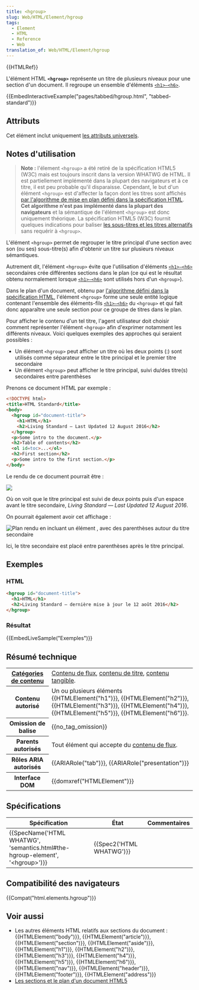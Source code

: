 ```yaml
---
title: <hgroup>
slug: Web/HTML/Element/hgroup
tags:
  - Element
  - HTML
  - Reference
  - Web
translation_of: Web/HTML/Element/hgroup
---
```

{{HTMLRef}}

L'élément HTML **`<hgroup>`** représente un titre de plusieurs niveaux pour une section d'un document. Il regroupe un ensemble d'éléments [`<h1>–<h6>`](/fr/docs/Web/HTML/Element/Heading_Elements).

{{EmbedInteractiveExample("pages/tabbed/hgroup.html", "tabbed-standard")}}

## Attributs

Cet élément inclut uniquement [les attributs universels](/fr/docs/Web/HTML/Attributs_universels).

## Notes d'utilisation

> **Note :** l'élement `<hgroup>` a été retiré de la spécification HTML5 (W3C) mais est toujours inscrit dans la version WHATWG de HTML. Il est partiellement implémenté dans la plupart des navigateurs et à ce titre, il est peu probable qu'il disparaisse.
> Cependant, le but d'un élément `<hgroup>` est d'affecter la façon dont les titres sont affichés [par l'algorithme de mise en plan défini dans la spécification HTML](/fr/docs/Web/Guide/HTML/Using_HTML_sections_and_outlines#The_HTML5_outline_algorithm). **Cet algorithme n'est pas implémenté dans la plupart des navigateurs** et la sémantique de l'élément `<hgroup>` est donc uniquement théorique.
> La spécification HTML5 (W3C) fournit quelques indications pour baliser [les sous-titres et les titres alternatifs](https://www.w3.org/TR/html52/common-idioms-without-dedicated-elements.html#common-idioms-without-dedicated-elements) sans requérir à `<hgroup>`.

L'élément `<hgroup>` permet de regrouper le titre principal d'une section avec son (ou ses) sous-titre(s) afin d'obtenir un titre sur plusieurs niveaux sémantiques.

Autrement dit, l'élément `<hgroup>` évite que l'utilisation d'éléments [`<h1>–<h6>`](/fr/docs/Web/HTML/Element/Heading_Elements) secondaires crée différentes sections dans le plan (ce qui est le résultat obtenu normalement lorsque [`<h1>–<h6>`](/fr/docs/Web/HTML/Element/Heading_Elements) sont utilisés hors d'un `<hgroup>`).

Dans le plan d'un document, obtenu par [l'algorithme défini dans la spécification HTML](/fr/docs/Web/Guide/HTML/Using_HTML_sections_and_outlines#The_HTML5_outline_algorithm), l'élément `<hgroup>` forme une seule entité logique contenant l'ensemble des éléments-fils [`<h1>–<h6>`](/fr/docs/Web/HTML/Element/Heading_Elements) du `<hgroup>` et qui fait donc apparaître une seule section pour ce groupe de titres dans le plan.

Pour afficher le contenu d'un tel titre, l'agent utilisateur doit choisir comment représenter l'élément `<hgroup>` afin d'exprimer notamment les différents niveaux. Voici quelques exemples des approches qui seraient possibles :

- Un élément `<hgroup>` peut afficher un titre où les deux points (:) sont utilisés comme séparateur entre le titre principal et le premier titre secondaire
- Un élément `<hgroup>` peut afficher le titre principal, suivi du/des titre(s) secondaires entre parenthèses

Prenons ce document HTML par exemple :

```html
<!DOCTYPE html>
<title>HTML Standard</title>
<body>
  <hgroup id="document-title">
    <h1>HTML</h1>
    <h2>Living Standard — Last Updated 12 August 2016</h2>
  </hgroup>
  <p>Some intro to the document.</p>
  <h2>Table of contents</h2>
  <ol id=toc>...</ol>
  <h2>First section</h2>
  <p>Some intro to the first section.</p>
</body>
```

Le rendu de ce document pourrait être :

![](outline-colon.png)

Où on voit que le titre principal est suivi de deux points puis d'un espace avant le titre secondaire, _Living Standard — Last Updated 12 August 2016_.

On pourrait également avoir cet affichage :

![Plan rendu en incluant un élément <hgroup>, avec des parenthèses autour du titre secondaire](outline-paren.png)

Ici, le titre secondaire est placé entre parenthèses après le titre principal.

## Exemples

### HTML

```html
<hgroup id="document-title">
  <h1>HTML</h1>
  <h2>Living Standard — dernière mise à jour le 12 août 2016</h2>
</hgroup>
```

### Résultat

{{EmbedLiveSample("Exemples")}}

## Résumé technique

<table class="properties">
  <tbody>
    <tr>
      <th scope="row">
        <a href="/fr/docs/Web/HTML/Catégorie_de_contenu"
          >Catégories de contenu</a
        >
      </th>
      <td>
        <a href="/fr/docs/Web/HTML/Catégorie_de_contenu#Contenu_de_flux"
          >Contenu de flux</a
        >,
        <a href="/fr/docs/Web/HTML/Cat%C3%A9gorie_de_contenu#Contenu_de_titre"
          >contenu de titre</a
        >,
        <a href="/fr/docs/Web/HTML/Cat%C3%A9gorie_de_contenu#Contenu_tangible"
          >contenu tangible</a
        >.
      </td>
    </tr>
    <tr>
      <th scope="row">Contenu autorisé</th>
      <td>
        Un ou plusieurs éléments {{HTMLElement("h1")}},
        {{HTMLElement("h2")}}, {{HTMLElement("h3")}},
        {{HTMLElement("h4")}}, {{HTMLElement("h5")}},
        {{HTMLElement("h6")}}.
      </td>
    </tr>
    <tr>
      <th scope="row">Omission de balise</th>
      <td>{{no_tag_omission}}</td>
    </tr>
    <tr>
      <th scope="row">Parents autorisés</th>
      <td>
        Tout élément qui accepte du
        <a href="/fr/docs/Web/HTML/Catégorie_de_contenu#Contenu_de_flux"
          >contenu de flux</a
        >.
      </td>
    </tr>
    <tr>
      <th scope="row">Rôles ARIA autorisés</th>
      <td>{{ARIARole("tab")}}, {{ARIARole("presentation")}}</td>
    </tr>
    <tr>
      <th scope="row">Interface DOM</th>
      <td>{{domxref("HTMLElement")}}</td>
    </tr>
  </tbody>
</table>

## Spécifications

| Spécification                                                                                                | État                             | Commentaires |
| ------------------------------------------------------------------------------------------------------------ | -------------------------------- | ------------ |
| {{SpecName('HTML WHATWG', 'semantics.html#the-hgroup-element', '&lt;hgroup&gt;')}} | {{Spec2('HTML WHATWG')}} |              |

## Compatibilité des navigateurs

{{Compat("html.elements.hgroup")}}

## Voir aussi

- Les autres éléments HTML relatifs aux sections du document : {{HTMLElement("body")}}, {{HTMLElement("article")}}, {{HTMLElement("section")}}, {{HTMLElement("aside")}}, {{HTMLElement("h1")}}, {{HTMLElement("h2")}}, {{HTMLElement("h3")}}, {{HTMLElement("h4")}}, {{HTMLElement("h5")}}, {{HTMLElement("h6")}}, {{HTMLElement("nav")}}, {{HTMLElement("header")}}, {{HTMLElement("footer")}}, {{HTMLElement("address")}}
- [Les sections et le plan d'un document HTML5](/fr/docs/Web/HTML/Sections_and_Outlines_of_an_HTML5_document)
